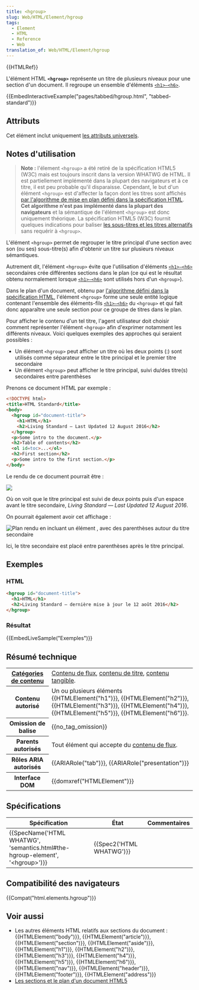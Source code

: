 ```yaml
---
title: <hgroup>
slug: Web/HTML/Element/hgroup
tags:
  - Element
  - HTML
  - Reference
  - Web
translation_of: Web/HTML/Element/hgroup
---
```

{{HTMLRef}}

L'élément HTML **`<hgroup>`** représente un titre de plusieurs niveaux pour une section d'un document. Il regroupe un ensemble d'éléments [`<h1>–<h6>`](/fr/docs/Web/HTML/Element/Heading_Elements).

{{EmbedInteractiveExample("pages/tabbed/hgroup.html", "tabbed-standard")}}

## Attributs

Cet élément inclut uniquement [les attributs universels](/fr/docs/Web/HTML/Attributs_universels).

## Notes d'utilisation

> **Note :** l'élement `<hgroup>` a été retiré de la spécification HTML5 (W3C) mais est toujours inscrit dans la version WHATWG de HTML. Il est partiellement implémenté dans la plupart des navigateurs et à ce titre, il est peu probable qu'il disparaisse.
> Cependant, le but d'un élément `<hgroup>` est d'affecter la façon dont les titres sont affichés [par l'algorithme de mise en plan défini dans la spécification HTML](/fr/docs/Web/Guide/HTML/Using_HTML_sections_and_outlines#The_HTML5_outline_algorithm). **Cet algorithme n'est pas implémenté dans la plupart des navigateurs** et la sémantique de l'élément `<hgroup>` est donc uniquement théorique.
> La spécification HTML5 (W3C) fournit quelques indications pour baliser [les sous-titres et les titres alternatifs](https://www.w3.org/TR/html52/common-idioms-without-dedicated-elements.html#common-idioms-without-dedicated-elements) sans requérir à `<hgroup>`.

L'élément `<hgroup>` permet de regrouper le titre principal d'une section avec son (ou ses) sous-titre(s) afin d'obtenir un titre sur plusieurs niveaux sémantiques.

Autrement dit, l'élément `<hgroup>` évite que l'utilisation d'éléments [`<h1>–<h6>`](/fr/docs/Web/HTML/Element/Heading_Elements) secondaires crée différentes sections dans le plan (ce qui est le résultat obtenu normalement lorsque [`<h1>–<h6>`](/fr/docs/Web/HTML/Element/Heading_Elements) sont utilisés hors d'un `<hgroup>`).

Dans le plan d'un document, obtenu par [l'algorithme défini dans la spécification HTML](/fr/docs/Web/Guide/HTML/Using_HTML_sections_and_outlines#The_HTML5_outline_algorithm), l'élément `<hgroup>` forme une seule entité logique contenant l'ensemble des éléments-fils [`<h1>–<h6>`](/fr/docs/Web/HTML/Element/Heading_Elements) du `<hgroup>` et qui fait donc apparaître une seule section pour ce groupe de titres dans le plan.

Pour afficher le contenu d'un tel titre, l'agent utilisateur doit choisir comment représenter l'élément `<hgroup>` afin d'exprimer notamment les différents niveaux. Voici quelques exemples des approches qui seraient possibles :

- Un élément `<hgroup>` peut afficher un titre où les deux points (:) sont utilisés comme séparateur entre le titre principal et le premier titre secondaire
- Un élément `<hgroup>` peut afficher le titre principal, suivi du/des titre(s) secondaires entre parenthèses

Prenons ce document HTML par exemple :

```html
<!DOCTYPE html>
<title>HTML Standard</title>
<body>
  <hgroup id="document-title">
    <h1>HTML</h1>
    <h2>Living Standard — Last Updated 12 August 2016</h2>
  </hgroup>
  <p>Some intro to the document.</p>
  <h2>Table of contents</h2>
  <ol id=toc>...</ol>
  <h2>First section</h2>
  <p>Some intro to the first section.</p>
</body>
```

Le rendu de ce document pourrait être :

![](outline-colon.png)

Où on voit que le titre principal est suivi de deux points puis d'un espace avant le titre secondaire, _Living Standard — Last Updated 12 August 2016_.

On pourrait également avoir cet affichage :

![Plan rendu en incluant un élément <hgroup>, avec des parenthèses autour du titre secondaire](outline-paren.png)

Ici, le titre secondaire est placé entre parenthèses après le titre principal.

## Exemples

### HTML

```html
<hgroup id="document-title">
  <h1>HTML</h1>
  <h2>Living Standard — dernière mise à jour le 12 août 2016</h2>
</hgroup>
```

### Résultat

{{EmbedLiveSample("Exemples")}}

## Résumé technique

<table class="properties">
  <tbody>
    <tr>
      <th scope="row">
        <a href="/fr/docs/Web/HTML/Catégorie_de_contenu"
          >Catégories de contenu</a
        >
      </th>
      <td>
        <a href="/fr/docs/Web/HTML/Catégorie_de_contenu#Contenu_de_flux"
          >Contenu de flux</a
        >,
        <a href="/fr/docs/Web/HTML/Cat%C3%A9gorie_de_contenu#Contenu_de_titre"
          >contenu de titre</a
        >,
        <a href="/fr/docs/Web/HTML/Cat%C3%A9gorie_de_contenu#Contenu_tangible"
          >contenu tangible</a
        >.
      </td>
    </tr>
    <tr>
      <th scope="row">Contenu autorisé</th>
      <td>
        Un ou plusieurs éléments {{HTMLElement("h1")}},
        {{HTMLElement("h2")}}, {{HTMLElement("h3")}},
        {{HTMLElement("h4")}}, {{HTMLElement("h5")}},
        {{HTMLElement("h6")}}.
      </td>
    </tr>
    <tr>
      <th scope="row">Omission de balise</th>
      <td>{{no_tag_omission}}</td>
    </tr>
    <tr>
      <th scope="row">Parents autorisés</th>
      <td>
        Tout élément qui accepte du
        <a href="/fr/docs/Web/HTML/Catégorie_de_contenu#Contenu_de_flux"
          >contenu de flux</a
        >.
      </td>
    </tr>
    <tr>
      <th scope="row">Rôles ARIA autorisés</th>
      <td>{{ARIARole("tab")}}, {{ARIARole("presentation")}}</td>
    </tr>
    <tr>
      <th scope="row">Interface DOM</th>
      <td>{{domxref("HTMLElement")}}</td>
    </tr>
  </tbody>
</table>

## Spécifications

| Spécification                                                                                                | État                             | Commentaires |
| ------------------------------------------------------------------------------------------------------------ | -------------------------------- | ------------ |
| {{SpecName('HTML WHATWG', 'semantics.html#the-hgroup-element', '&lt;hgroup&gt;')}} | {{Spec2('HTML WHATWG')}} |              |

## Compatibilité des navigateurs

{{Compat("html.elements.hgroup")}}

## Voir aussi

- Les autres éléments HTML relatifs aux sections du document : {{HTMLElement("body")}}, {{HTMLElement("article")}}, {{HTMLElement("section")}}, {{HTMLElement("aside")}}, {{HTMLElement("h1")}}, {{HTMLElement("h2")}}, {{HTMLElement("h3")}}, {{HTMLElement("h4")}}, {{HTMLElement("h5")}}, {{HTMLElement("h6")}}, {{HTMLElement("nav")}}, {{HTMLElement("header")}}, {{HTMLElement("footer")}}, {{HTMLElement("address")}}
- [Les sections et le plan d'un document HTML5](/fr/docs/Web/HTML/Sections_and_Outlines_of_an_HTML5_document)
